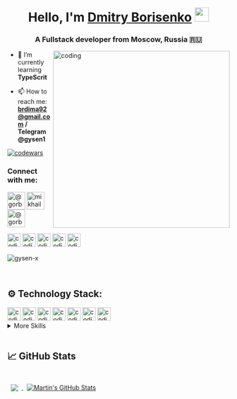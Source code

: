 <h1 align="center">Hello, I'm <a href="https://www.linkedin.com/in/dmitry-borisenko-9a8144128/" target="_blank">Dmitry Borisenko</a> 
<img src="https://github.com/blackcater/blackcater/raw/main/images/Hi.gif" height="32"/></h1>
<h3 align="center">A Fullstack developer from Moscow, Russia 🇷🇺</h3>

<img align="right" alt="coding" width="400" src="https://c.tenor.com/2uyENRmiUt0AAAAC/coding.gif">

- 🌱 I’m currently learning **TypeScrit**

- 📫 How to reach me: **brdima92@gmail.com / Telegram @gysen1**


<a href="https://www.codewars.com/" target="blank"><img alt="codewars" src="https://www.codewars.com/users/gysen/badges/large"></a>

<h3 align="left">Connect with me:</h3>
<p align="left">
<a href="https://t.me/gysen1" target="_blank"><img align="center" src="https://upload.wikimedia.org/wikipedia/commons/thumb/8/83/Telegram_2019_Logo.svg/800px-Telegram_2019_Logo.svg.png" alt="@gorbadey_m" height="40" width="40" /></a>
<a href="https://www.linkedin.com/in/dmitry-borisenko-9a8144128/" target="_blank"><img align="center" src="https://raw.githubusercontent.com/rahuldkjain/github-profile-readme-generator/master/src/images/icons/Social/linked-in-alt.svg" alt="mikhail-gorbadey" height="40" width="40" /></a>
<a href="https://instagram.com/gysen?igshid=YmMyMTA2M2Y=" target="_blank"><img align="center" src="https://raw.githubusercontent.com/rahuldkjain/github-profile-readme-generator/master/src/images/icons/Social/instagram.svg" alt="@gorbadey_m" height="40" width="40" /></a>
</p>

<img alt="coding" height="30" src="https://badges.aleen42.com/src/telegram.svg">
<img alt="coding" height="30" src="https://badges.aleen42.com/src/discord.svg">
<img alt="coding" height="30" src="https://badges.aleen42.com/src/twitter.svg">
<img alt="coding" height="30" src="https://badges.aleen42.com/src/instagram.svg">
<img alt="coding" height="30" src="https://badges.aleen42.com/src/facebook.svg">

<p align="left"> <img src="https://komarev.com/ghpvc/?username=gysen-x&label=Profile%20views&color=0e75b6&style=flat" alt="gysen-x" /> </p>

<br>


## ⚙️ Technology Stack:

  <img alt="coding" height="30" src="https://badges.aleen42.com/src/javascript.svg">
  <img alt="coding" height="30" src="https://badges.aleen42.com/src/typescript.svg">
  <img alt="coding" height="30" src="https://badges.aleen42.com/src/react.svg">
  <img alt="coding" height="30" src="https://badges.aleen42.com/src/redux.svg">
  <img alt="coding" height="30" src="https://badges.aleen42.com/src/node.svg">
  <img alt="coding" height="30" src="https://badges.aleen42.com/src/docker.svg">
  <img alt="coding" height="30" src="https://badges.aleen42.com/src/webpack.svg">

  
<details>
<summary>More Skills</summary>
<br>
  
  <img alt="coding" height="30" src="https://badges.aleen42.com/src/github.svg">
  <br>
  <br>
  <img alt="coding" height="30" src="https://badges.aleen42.com/src/gitlab.svg">
  <br>
  <br>
  <img alt="coding" height="30" src="https://badges.aleen42.com/src/visual_studio_code.svg">
  <br>
  <br>
  <img alt="coding" height="30" src="https://badges.aleen42.com/src/eslint.svg">
  <br>
  <br>
  <img alt="coding" height="30" src="https://badges.aleen42.com/src/jest_1.svg">
  <br>
  <br>
  <img alt="coding" height="30" src="https://badges.aleen42.com/src/npm.svg">
  <br>
  <br>
  <img alt="coding" height="30" src="https://badges.aleen42.com/src/tailwindcss.svg">
  
</details>

<br>

## &#x1f4c8; GitHub Stats

<br>

<a href="https://github.com/braydoncoyer">
  <img align="center" style="margin:0.5rem" src="https://github-readme-stats.vercel.app/api/top-langs/?username=braydoncoyer&hide=html,css&title_color=ffffff&text_color=c9cacc&icon_color=4AB197&bg_color=1A2B34" />
</a>

<a href="https://github.com/braydoncoyer">
  <img align="center" style="margin:0.5rem" src="https://github-readme-stats.vercel.app/api?username=braydoncoyer&show_icons=true&line_height=27&count_private=true&title_color=ffffff&text_color=c9cacc&icon_color=4AB097&bg_color=1A2B34" alt="Martin's GitHub Stats" />
</a>

<br>



